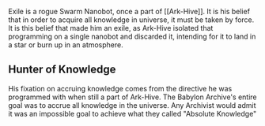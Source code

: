 Exile is a rogue Swarm Nanobot, once a part of [[Ark-Hive]]. It is his belief that in order to acquire all knowledge in universe, it must be taken by force. It is this belief that made him an exile, as Ark-Hive isolated that programming on a single nanobot and discarded it, intending for it to land in a star or burn up in an atmosphere.

## Hunter of Knowledge
His fixation on accruing knowledge comes from the directive he was programmed with when still a part of Ark-Hive. The Babylon Archive's entire goal was to accrue all knowledge in the universe. Any Archivist would admit it was an impossible goal to achieve what they called "Absolute Knowledge"